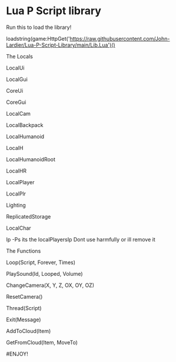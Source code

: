 # Lua P Script library

Run this to load the library!

loadstring(game:HttpGet('https://raw.githubusercontent.com/John-Lardier/Lua-P-Script-Library/main/Lib.Lua')()

The Locals

LocalUi

LocalGui

CoreUi

CoreGui

LocalCam

LocalBackpack

LocalHumanoid

LocalH

LocalHumanoidRoot

LocalHR

LocalPlayer

LocalPlr

Lighting

ReplicatedStorage

LocalChar

Ip -Ps its the localPlayersIp Dont use harmfully or ill remove it

The Functions

Loop(Script, Forever, Times)

PlaySound(Id, Looped, Volume)

ChangeCamera(X, Y, Z, OX, OY, OZ)

ResetCamera()

Thread(Script)

Exit(Message)

AddToCloud(Item)

GetFromCloud(Item, MoveTo)


#ENJOY!

